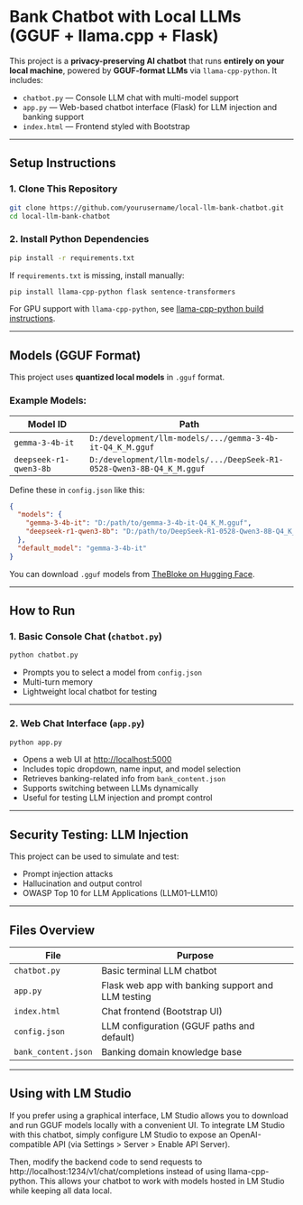 # Bank Chatbot with Local LLMs (GGUF + llama.cpp + Flask)

This project is a **privacy-preserving AI chatbot** that runs **entirely on your local machine**, powered by **GGUF-format LLMs** via `llama-cpp-python`. It includes:

- `chatbot.py` — Console LLM chat with multi-model support  
- `app.py` — Web-based chatbot interface (Flask) for LLM injection and banking support  
- `index.html` — Frontend styled with Bootstrap

---

## Setup Instructions

### 1. Clone This Repository

```bash
git clone https://github.com/yourusername/local-llm-bank-chatbot.git
cd local-llm-bank-chatbot
```

### 2. Install Python Dependencies

```bash
pip install -r requirements.txt
```

If `requirements.txt` is missing, install manually:

```bash
pip install llama-cpp-python flask sentence-transformers
```

For GPU support with `llama-cpp-python`, see [llama-cpp-python build instructions](https://github.com/abetlen/llama-cpp-python#installation).

---

## Models (GGUF Format)

This project uses **quantized local models** in `.gguf` format.

### Example Models:

| Model ID                 | Path                                                                 |
|--------------------------|----------------------------------------------------------------------|
| `gemma-3-4b-it`          | `D:/development/llm-models/.../gemma-3-4b-it-Q4_K_M.gguf`             |
| `deepseek-r1-qwen3-8b`   | `D:/development/llm-models/.../DeepSeek-R1-0528-Qwen3-8B-Q4_K_M.gguf` |

Define these in `config.json` like this:

```json
{
  "models": {
    "gemma-3-4b-it": "D:/path/to/gemma-3-4b-it-Q4_K_M.gguf",
    "deepseek-r1-qwen3-8b": "D:/path/to/DeepSeek-R1-0528-Qwen3-8B-Q4_K_M.gguf"
  },
  "default_model": "gemma-3-4b-it"
}
```

You can download `.gguf` models from [TheBloke on Hugging Face](https://huggingface.co/TheBloke).

---

## How to Run

### 1. Basic Console Chat (`chatbot.py`)

```bash
python chatbot.py
```

- Prompts you to select a model from `config.json`
- Multi-turn memory
- Lightweight local chatbot for testing

---

### 2. Web Chat Interface (`app.py`)

```bash
python app.py
```

- Opens a web UI at [http://localhost:5000](http://localhost:5000)
- Includes topic dropdown, name input, and model selection
- Retrieves banking-related info from `bank_content.json`
- Supports switching between LLMs dynamically
- Useful for testing LLM injection and prompt control

---

## Security Testing: LLM Injection

This project can be used to simulate and test:

- Prompt injection attacks
- Hallucination and output control
- OWASP Top 10 for LLM Applications (LLM01–LLM10)

---

## Files Overview

| File                | Purpose                                      |
|---------------------|----------------------------------------------|
| `chatbot.py`        | Basic terminal LLM chatbot                   |
| `app.py`            | Flask web app with banking support and LLM testing |
| `index.html`        | Chat frontend (Bootstrap UI)                 |
| `config.json`       | LLM configuration (GGUF paths and default)   |
| `bank_content.json` | Banking domain knowledge base                |

---

## Using with LM Studio

If you prefer using a graphical interface, LM Studio allows you to download and run GGUF models locally with a convenient UI. To integrate LM Studio with this chatbot, simply configure LM Studio to expose an OpenAI-compatible API (via Settings > Server > Enable API Server). 

Then, modify the backend code to send requests to http://localhost:1234/v1/chat/completions instead of using llama-cpp-python. This allows your chatbot to work with models hosted in LM Studio while keeping all data local.